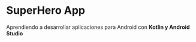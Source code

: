 # SuperHero App
Aprendiendo a desarrollar aplicaciones para Android con **Kotlin y Android Studio**
